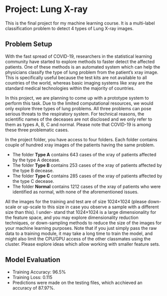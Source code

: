 # Project: Lung X-ray
This is the final project for my machine learning course. It is a multi-label classification problem to detect 4 types of Lung X-ray images.

## Problem Setup
With the fast spread of COVID-19, researchers in the statistical learning community have started to explore methods to faster detect the affected patients. One of these methods is an automated system which can help the physicians classify the type of lung problem from the patient’s xray image. This is specifically useful because the test kits are not available to all countries of the world, whereas basic imaging systems like xray are the standard medical technologies within the majority of countries.

In this project, we are planning to come up with a prototype system to perform this task. Due to the limited computational resources, we would only explore three types of lung problems. All three problems can pose serious threats to the respiratory system. For technical reasons, the scientific names of the deceases are not disclosed and we only refer to them as types A, B, C and normal. Please note that COVID-19 is among these three problematic cases.

In the project folder, you have access to four folders. Each folder contains couple of hundred xray images of the patients having the same problem.

* The folder **Type A** contains 643 cases of the xray of patients affected by the type A decease.
* The folder **Type B** contains 253 cases of the xray of patients affected by the type B decease.
* The folder **Type C** contains 285 cases of the xray of patients affected by the type C decease.
* The folder **Normal** contains 1212 cases of the xray of patients who were identified as normal, with none of the aforementioned issues.

All the images for the training and test are of size 1024×1024 (please down-scale or up-scale to this size in case you observe a sample with a different size than this). I under- stand that 1024×1024 is a large dimensionality for the feature space, and you may explore dimensionality reduction techniques, or down-sampling methods to reduce the size of the images for your machine learning purposes. Note that if you just simply pass the raw data to a training module, it may take a long time to train the model, and might also limit the CPU/GPU access of the other classmates using the cluster. Please explore ideas which allow working with smaller feature sets.

## Model Evaluation
* Training Accuracy: 96.5%
* Training Loss: 0.115
* Predictions were made on the testing files, which acchieved an accuracy of 87.97%.

